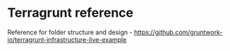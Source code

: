 # Terragrunt reference

Reference for folder structure and design - https://github.com/gruntwork-io/terragrunt-infrastructure-live-example
